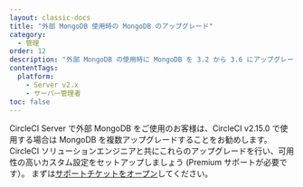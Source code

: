 ```yaml
---
layout: classic-docs
title: "外部 MongoDB 使用時の MongoDB のアップグレード"
category:
  - 管理
order: 12
description: "外部 MongoDB の使用時に MongoDB を 3.2 から 3.6 にアップグレードする方法"
contentTags:
  platform:
    - Server v2.x
    - サーバー管理者
toc: false
---
```


CircleCI Server で外部 MongoDB をご使用のお客様は、CircleCI v2.15.0 で使用する場合は MongoDB を複数アップグレードすることをお勧めします。 CircleCI ソリューションエンジニアと共にこれらのアップグレードを行い、可用性の高いカスタム設定をセットアップしましょう (Premium サポートが必要です）。 まずは[サポートチケットをオープン](https://support.circleci.com/hc/ja/requests/new)してください。


<!---
* TOC
{:toc}


## Prerequisite

- You must be running CircleCI v2.15.0 in order to upgrade MongoDB.

## Goals

Upgrade from MongoDB 3.2 to 3.4 and set the Feature Compatibility Version to `3.4`. Upgrade MongoDB to 3.6.

## Upgrade to 3.4

Follow the upgrade procedures outlined by MongoDb [documentation](https://docs.mongodb.com/v3.4/release-notes/3.4/#upgrade-procedures) for your setup (e.g. Replica Set, Sharded Cluster).

Once complete you may run the following admin command (new in 3.4):

```db.adminCommand({setFeatureCompatibilityVersion: "3.4"})```

This will change the compatibility version to 3.4 which will continue to be used once you upgrade to 3.6. More information can be found [here](https://docs.mongodb.com/manual/reference/command/setFeatureCompatibilityVersion/#setfeaturecompatibilityversion).

You can verify it is set properly to `3.4` by running:

```db.adminCommand({getParameter: 1, featureCompatibilityVersion: 1})```

## Upgrade to 3.6

Follow the upgrade procedures outlined by MongoDb [documentation](https://docs.mongodb.com/v3.6/release-notes/3.6/#upgrade-procedures) for your setup (e.g. Replica Set, Sharded Cluster).

You can again verify it is set properly to `3.4` by running:

```db.adminCommand({getParameter: 1, featureCompatibilityVersion: 1})```
--->
